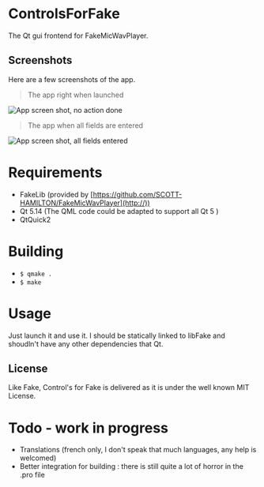 # ControlsForFake
The Qt gui frontend for FakeMicWavPlayer.

## Screenshots
Here are a few screenshots of the app.

 > The app right when launched

![App screen shot, no action done](/GIT/ControlsForFake/screens/app-noaction.jpg)

 > The app when all fields are entered
 
![App screen shot, all fields entered](/GIT/ControlsForFake/screens/app-fields-entered.jpg)

# Requirements
 - FakeLib (provided by [https://github.com/SCOTT-HAMILTON/FakeMicWavPlayer](http://))
 - Qt 5.14 (The QML code could be adapted to support all Qt 5 )
 - QtQuick2
 
# Building 
  - ```$ qmake .```
  - ```$ make```

# Usage
Just launch it and use it. I should be statically linked to libFake and shoudln't have any other dependencies that Qt.

License
----
Like Fake, Control's for Fake is delivered as it is under the well known MIT License.

# Todo - work in progress

 * Translations (french only, I don't speak that much languages, any help is welcomed)
 * Better integration for building : there is still quite a lot of horror in the .pro file
